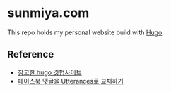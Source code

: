 # sunmiya.com

This repo holds my personal website build with [Hugo](httpa://gohugo.io).


## Reference
- [참고한 hugo 깃헙사이트](https://github.com/Integerous/Integerous.github.io/blob/master/README.md)
- [페이스북 댓글을 Utterances로 교체하기](https://blog.outsider.ne.kr/1356?category=1)
